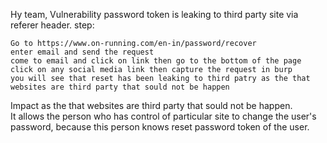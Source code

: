Hy team, 
Vulnerability
password token is leaking to third party site via referer header.
step:

    Go to https://www.on-running.com/en-in/password/recover
    enter email and send the request
    come to email and click on link then go to the bottom of the page click on any social media link then capture the request in burp
    you will see that reset has been leaking to third patry as the that websites are third party that sould not be happen

Impact
as the that websites are third party that sould not be happen.  
It allows the person who has control of particular site to change the user's password, because this person knows reset password token of the user.
